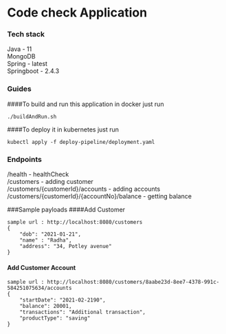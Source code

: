 # Code check Application

### Tech stack
Java - 11<br>
MongoDB<br>
Spring - latest<br>
Springboot - 2.4.3<br>

### Guides
####To build and run this application in docker just run
```
./buildAndRun.sh
```


####To deploy it in kubernetes just run 
```
kubectl apply -f deploy-pipeline/deployment.yaml
```


### Endpoints
/health - healthCheck <br>
/customers - adding customer <br>
/customers/{customerId}/accounts  - adding accounts <br>
/customers/{customerId}/{accountNo}/balance  - getting balance <br>


###Sample payloads
####Add Customer
```
sample url : http://localhost:8080/customers
{
    "dob": "2021-01-21",
    "name" : "Radha",
    "address": "34, Potley avenue"
}
```
#### Add Customer Account
```
sample url : http://localhost:8080/customers/8aabe23d-8ee7-4378-991c-584251075634/accounts
{
    "startDate": "2021-02-2190",
    "balance": 20001,
    "transactions": "Additional transaction",
    "productType": "saving"
}
```